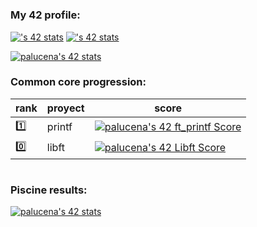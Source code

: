 #
### My 42 profile:

[![<palucena>'s 42 stats](https://badge.mediaplus.ma/darkblue/<palucena>)](https://github.com/oakoudad/badge42)
[![<palucena>'s 42 stats](https://badge.mediaplus.ma/<greenbinary>/<palucena>)](https://github.com/oakoudad/badge42)

[![palucena's 42 stats](https://badge42.vercel.app/api/v2/clh0rcvvr004008ms8n3f7co8/stats?cursusId=21&coalitionId=274)](https://github.com/JaeSeoKim/badge42)

### Common core progression:
| rank  | proyect | score|
| ---   | --- | --- |
|1️⃣|printf| [![palucena's 42 ft_printf Score](https://badge42.vercel.app/api/v2/clh0rcvvr004008ms8n3f7co8/project/3080536)](https://github.com/JaeSeoKim/badge42) |
|0️⃣|libft| [![palucena's 42 Libft Score](https://badge42.vercel.app/api/v2/clh0rcvvr004008ms8n3f7co8/project/3069821)](https://github.com/JaeSeoKim/badge42) |
#
### Piscine results:

[![palucena's 42 stats](https://badge42.vercel.app/api/v2/clh0rcvvr004008ms8n3f7co8/stats?cursusId=9&coalitionId=216)](https://github.com/JaeSeoKim/badge42)
